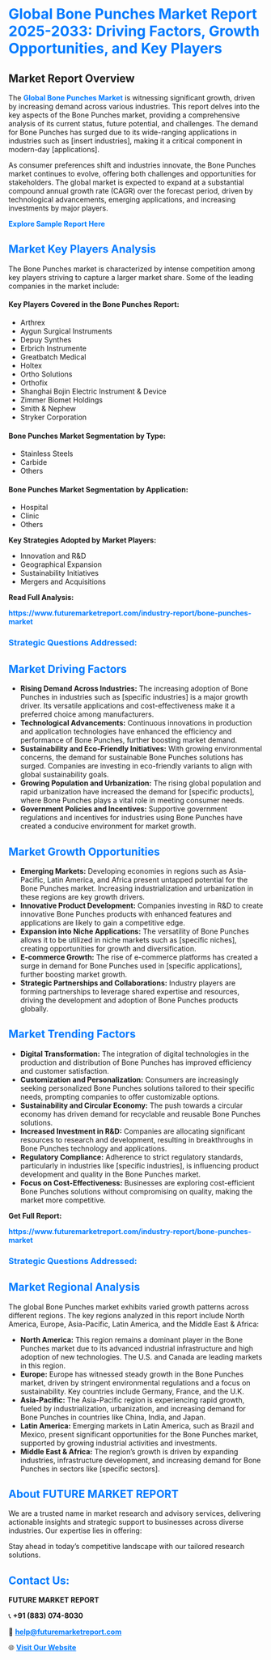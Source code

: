 <h1 style="color: #007BFF;">Global Bone Punches Market Report 2025-2033: Driving Factors, Growth Opportunities, and Key Players</h1>

<section id="overview">
<h2>Market Report Overview</h2>
<p>The <a href="https://www.futuremarketreport.com/industry-report/bone-punches-market" style="color: #007BFF; text-decoration: none;"><strong>Global Bone Punches Market</strong></a> is witnessing significant growth, driven by increasing demand across various industries. This report delves into the key aspects of the Bone Punches market, providing a comprehensive analysis of its current status, future potential, and challenges. The demand for Bone Punches has surged due to its wide-ranging applications in industries such as [insert industries], making it a critical component in modern-day [applications].</p>
<p>As consumer preferences shift and industries innovate, the Bone Punches market continues to evolve, offering both challenges and opportunities for stakeholders. The global market is expected to expand at a substantial compound annual growth rate (CAGR) over the forecast period, driven by technological advancements, emerging applications, and increasing investments by major players.</p>
</section>

<section id="overview">
<p><a href="https://www.futuremarketreport.com/request-sample/reportId=36072" style="color: #007BFF; text-decoration: none;"><strong>Explore Sample Report Here</strong></a></p>
</section>

<section id="key-players">
<h2 style="color: #007BFF;">Market Key Players Analysis</h2>
<p>The Bone Punches market is characterized by intense competition among key players striving to capture a larger market share. Some of the leading companies in the market include:</p>
<h4>Key Players Covered in the Bone Punches Report:</h4>
<ul><li>Arthrex</li><li>Aygun Surgical Instruments</li><li>Depuy Synthes</li><li>Erbrich Instrumente</li><li>Greatbatch Medical</li><li>Holtex</li><li>Ortho Solutions</li><li>Orthofix</li><li>Shanghai Bojin Electric Instrument &amp; Device</li><li>Zimmer Biomet Holdings</li><li>Smith &amp; Nephew</li><li>Stryker Corporation</li></ul>
<h4>Bone Punches Market Segmentation by Type:</h4>
<ul><li>Stainless Steels</li><li>Carbide</li><li>Others</li></ul>

<h4>Bone Punches Market Segmentation by Application:</h4>
<ul><li>Hospital</li><li>Clinic</li><li>Others</li></ul>
<p><strong>Key Strategies Adopted by Market Players:</strong></p>
<ul>
<li>Innovation and R&D</li>
<li>Geographical Expansion</li>
<li>Sustainability Initiatives</li>
<li>Mergers and Acquisitions</li>
</ul>
</section>

<section>
<p><strong>Read Full Analysis: </strong></p><a href="https://www.futuremarketreport.com/industry-report/bone-punches-market" style="color: #007BFF; text-decoration: none;"><strong>https://www.futuremarketreport.com/industry-report/bone-punches-market</strong></a>
<h3 style="color: #007BFF;">Strategic Questions Addressed:</h3>
</section>

<section id="driving-factors">
<h2 style="color: #007BFF;">Market Driving Factors</h2>
<ul>
<li><strong>Rising Demand Across Industries:</strong> The increasing adoption of Bone Punches in industries such as [specific industries] is a major growth driver. Its versatile applications and cost-effectiveness make it a preferred choice among manufacturers.</li>
<li><strong>Technological Advancements:</strong> Continuous innovations in production and application technologies have enhanced the efficiency and performance of Bone Punches, further boosting market demand.</li>
<li><strong>Sustainability and Eco-Friendly Initiatives:</strong> With growing environmental concerns, the demand for sustainable Bone Punches solutions has surged. Companies are investing in eco-friendly variants to align with global sustainability goals.</li>
<li><strong>Growing Population and Urbanization:</strong> The rising global population and rapid urbanization have increased the demand for [specific products], where Bone Punches plays a vital role in meeting consumer needs.</li>
<li><strong>Government Policies and Incentives:</strong> Supportive government regulations and incentives for industries using Bone Punches have created a conducive environment for market growth.</li>
</ul>
</section>

<section id="growth-opportunities">
<h2 style="color: #007BFF;">Market Growth Opportunities</h2>
<ul>
<li><strong>Emerging Markets:</strong> Developing economies in regions such as Asia-Pacific, Latin America, and Africa present untapped potential for the Bone Punches market. Increasing industrialization and urbanization in these regions are key growth drivers.</li>
<li><strong>Innovative Product Development:</strong> Companies investing in R&D to create innovative Bone Punches products with enhanced features and applications are likely to gain a competitive edge.</li>
<li><strong>Expansion into Niche Applications:</strong> The versatility of Bone Punches allows it to be utilized in niche markets such as [specific niches], creating opportunities for growth and diversification.</li>
<li><strong>E-commerce Growth:</strong> The rise of e-commerce platforms has created a surge in demand for Bone Punches used in [specific applications], further boosting market growth.</li>
<li><strong>Strategic Partnerships and Collaborations:</strong> Industry players are forming partnerships to leverage shared expertise and resources, driving the development and adoption of Bone Punches products globally.</li>
</ul>
</section>

<section id="trending-factors">
<h2 style="color: #007BFF;">Market Trending Factors</h2>
<ul>
<li><strong>Digital Transformation:</strong> The integration of digital technologies in the production and distribution of Bone Punches has improved efficiency and customer satisfaction.</li>
<li><strong>Customization and Personalization:</strong> Consumers are increasingly seeking personalized Bone Punches solutions tailored to their specific needs, prompting companies to offer customizable options.</li>
<li><strong>Sustainability and Circular Economy:</strong> The push towards a circular economy has driven demand for recyclable and reusable Bone Punches solutions.</li>
<li><strong>Increased Investment in R&D:</strong> Companies are allocating significant resources to research and development, resulting in breakthroughs in Bone Punches technology and applications.</li>
<li><strong>Regulatory Compliance:</strong> Adherence to strict regulatory standards, particularly in industries like [specific industries], is influencing product development and quality in the Bone Punches market.</li>
<li><strong>Focus on Cost-Effectiveness:</strong> Businesses are exploring cost-efficient Bone Punches solutions without compromising on quality, making the market more competitive.</li>
</ul>
</section>

<section>
<p><strong>Get Full Report: </strong></p><a href="https://www.futuremarketreport.com/industry-report/bone-punches-market" style="color: #007BFF; text-decoration: none;"><strong>https://www.futuremarketreport.com/industry-report/bone-punches-market</strong></a>
<h3 style="color: #007BFF;">Strategic Questions Addressed:</h3>
</section>


<section id="regional-analysis">
<h2 style="color: #007BFF;">Market Regional Analysis</h2>
<p>The global Bone Punches market exhibits varied growth patterns across different regions. The key regions analyzed in this report include North America, Europe, Asia-Pacific, Latin America, and the Middle East & Africa:</p>
<ul>
<li><strong>North America:</strong> This region remains a dominant player in the Bone Punches market due to its advanced industrial infrastructure and high adoption of new technologies. The U.S. and Canada are leading markets in this region.</li>
<li><strong>Europe:</strong> Europe has witnessed steady growth in the Bone Punches market, driven by stringent environmental regulations and a focus on sustainability. Key countries include Germany, France, and the U.K.</li>
<li><strong>Asia-Pacific:</strong> The Asia-Pacific region is experiencing rapid growth, fueled by industrialization, urbanization, and increasing demand for Bone Punches in countries like China, India, and Japan.</li>
<li><strong>Latin America:</strong> Emerging markets in Latin America, such as Brazil and Mexico, present significant opportunities for the Bone Punches market, supported by growing industrial activities and investments.</li>
<li><strong>Middle East & Africa:</strong> The region’s growth is driven by expanding industries, infrastructure development, and increasing demand for Bone Punches in sectors like [specific sectors].</li>
</ul>
</section>

<footer>
<h2 style="color: #007BFF;">About FUTURE MARKET REPORT</h2>
<p>We are a trusted name in market research and advisory services, delivering actionable insights and strategic support to businesses across diverse industries. Our expertise lies in offering:</p>

<p>Stay ahead in today’s competitive landscape with our tailored research solutions.</p>

<h2 style="color: #007BFF;">Contact Us:</h2>
<p><strong>FUTURE MARKET REPORT</strong></p>
<p>📞 <strong>+91 (883) 074-8030</strong></p>
<p>📧 <strong><a href="mailto:help@futuremarketreport.com" style="color: #007BFF;">help@futuremarketreport.com</a></strong></p>
<p>🌐 <strong><a href="https://www.futuremarketreport.com/" style="color: #007BFF;">Visit Our Website</a></strong></p>
</footer>